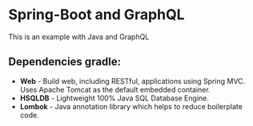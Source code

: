 # Spring-Boot and GraphQL
This is an example with Java and GraphQL

## Dependencies gradle:
- **Web** - Build web, including RESTful, applications using Spring MVC. Uses Apache Tomcat as the default embedded container.
- **HSQLDB** - Lightweight 100% Java SQL Database Engine.
- **Lombok** - Java annotation library which helps to reduce boilerplate code.
